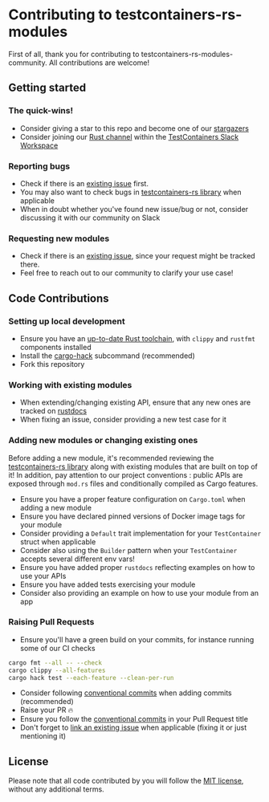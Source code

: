 # Contributing to testcontainers-rs-modules

First of all, thank you for contributing to testcontainers-rs-modules-community. All contributions are welcome!

## Getting started

### The quick-wins!

- Consider giving a star to this repo and become one of our [stargazers](https://github.com/testcontainers/testcontainers-rs-modules-community/stargazers)
- Consider joining our [Rust channel](https://testcontainers.slack.com/archives/C048EPGRCER) within the [TestContainers Slack Workspace](https://testcontainers.slack.com/)

### Reporting bugs

- Check if there is an [existing issue](https://github.com/testcontainers/testcontainers-rs-modules-community/issues) first. 
- You may also want to check bugs in [testcontainers-rs library](https://github.com/testcontainers/testcontainers-rs/issues) when applicable
- When in doubt whether you've found new issue/bug or not, consider discussing it with our community on Slack

### Requesting new modules

- Check if there is an [existing issue](https://github.com/testcontainers/testcontainers-rs-modules-community/issues), since your request might be tracked there.
- Feel free to reach out to our community to clarify your use case!

## Code Contributions

### Setting up local development

- Ensure you have an [up-to-date Rust toolchain](https://rustup.rs/), with `clippy` and `rustfmt` components installed
- Install the [cargo-hack](https://github.com/taiki-e/cargo-hack) subcommand (recommended)
- Fork this repository

### Working with existing modules

- When extending/changing existing API, ensure that any new ones are tracked on [rustdocs](https://docs.rs/testcontainers-modules/latest/testcontainers_modules/)
- When fixing an issue, consider providing a new test case for it

### Adding new modules or changing existing ones

Before adding a new module, it's recommended reviewing the
[testcontainers-rs library](https://github.com/testcontainers/testcontainers-rs)
along with existing modules that are built on top of it! In addition, pay attention to our project conventions : public APIs 
are exposed through `mod.rs` files and conditionally compiled as Cargo features. 

- Ensure you have a proper feature configuration on `Cargo.toml` when adding a new module
- Ensure you have declared pinned versions of Docker image tags for your module
- Consider providing a `Default` trait implementation for your `TestContainer` struct when applicable
- Consider also using the `Builder` pattern when your `TestContainer` accepts several different env vars!
- Ensure you have added proper `rustdocs` reflecting examples on how to use your APIs
- Ensure you have added tests exercising your module
- Consider also providing an example on how to use your module from an app

### Raising Pull Requests

- Ensure you'll have a green build on your commits, for instance running some of our CI checks

```bash
cargo fmt --all -- --check
cargo clippy --all-features
cargo hack test --each-feature --clean-per-run 
```
- Consider following [conventional commits](https://julien.ponge.org/blog/the-power-of-conventional-commits/) when adding commits (recommended)
- Raise your PR 🔥
- Ensure you follow the [conventional commits](https://julien.ponge.org/blog/the-power-of-conventional-commits/) in your Pull Request title
- Don't forget to [link an existing issue](https://docs.github.com/en/issues/tracking-your-work-with-issues/linking-a-pull-request-to-an-issue#linking-a-pull-request-to-an-issue-using-a-keyword) when applicable (fixing it or just mentioning it)

## License

Please note that all code contributed by you will follow the [MIT license](http://opensource.org/licenses/MIT),
without any additional terms.
